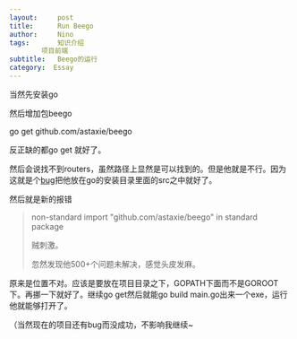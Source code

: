 ```yaml
---
layout:     post
title:      Run Beego
author:     Nino
tags: 		知识介绍
		项目前端
subtitle:  	Beego的运行
category:  Essay
---
```




当然先安装go

然后增加包beego

go get github.com/astaxie/beego

反正缺的都go get 就好了。

然后会说找不到routers，虽然路径上显然是可以找到的。但是他就是不行。因为这就是个[bug](<https://github.com/astaxie/beego/issues/810>)把他放在go的安装目录里面的src之中就好了。

然后就是新的报错

> non-standard import "github.com/astaxie/beego" in standard package
>
> 贼刺激。
>
> 忽然发现他500+个问题未解决，感觉头皮发麻。

原来是位置不对。应该是要放在项目目录之下，GOPATH下面而不是GOROOT下。再挪一下就好了。继续go get然后就能go build main.go出来一个exe，运行他就能够打开了。

（当然现在的项目还有bug而没成功，不影响我继续~